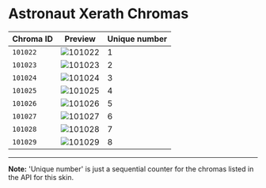 # Astronaut Xerath Chromas

| Chroma ID | Preview | Unique number |
|---|---|---|
| `101022` | ![101022](https://raw.communitydragon.org/latest/plugins/rcp-be-lol-game-data/global/default/v1/champion-chroma-images/101/101022.png) | 1 |
| `101023` | ![101023](https://raw.communitydragon.org/latest/plugins/rcp-be-lol-game-data/global/default/v1/champion-chroma-images/101/101023.png) | 2 |
| `101024` | ![101024](https://raw.communitydragon.org/latest/plugins/rcp-be-lol-game-data/global/default/v1/champion-chroma-images/101/101024.png) | 3 |
| `101025` | ![101025](https://raw.communitydragon.org/latest/plugins/rcp-be-lol-game-data/global/default/v1/champion-chroma-images/101/101025.png) | 4 |
| `101026` | ![101026](https://raw.communitydragon.org/latest/plugins/rcp-be-lol-game-data/global/default/v1/champion-chroma-images/101/101026.png) | 5 |
| `101027` | ![101027](https://raw.communitydragon.org/latest/plugins/rcp-be-lol-game-data/global/default/v1/champion-chroma-images/101/101027.png) | 6 |
| `101028` | ![101028](https://raw.communitydragon.org/latest/plugins/rcp-be-lol-game-data/global/default/v1/champion-chroma-images/101/101028.png) | 7 |
| `101029` | ![101029](https://raw.communitydragon.org/latest/plugins/rcp-be-lol-game-data/global/default/v1/champion-chroma-images/101/101029.png) | 8 |

---

**Note:** 'Unique number' is just a sequential counter for the chromas listed in the API for this skin.